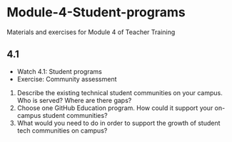 # Module-4-Student-programs
Materials and exercises for Module 4 of Teacher Training 

## 4.1

* Watch 4.1: Student programs
* Exercise: Community assessment
1. Describe the existing technical student communities on your campus. Who is served? Where are there gaps? 
2. Choose one GitHub Education program. How could it support your on-campus student communities? 
3. What would you need to do in order to support the growth of student tech communities on campus?
